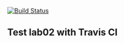 [![Build Status](https://travis-ci.org/unremedy/lab05.svg?branch=main)](https://travis-ci.org/unremedy/lab05)
## Test lab02 with Travis CI
